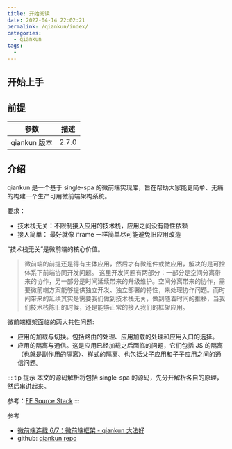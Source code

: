 ```yaml
---
title: 开始阅读
date: 2022-04-14 22:02:21
permalink: /qiankun/index/
categories:
  - qiankun
tags:
  - 
---
```


## 开始上手

## 前提

| 参数         | 描述  |
| ------------ | ----- |
| qiankun 版本 | 2.7.0 |

## 介绍

qiankun 是一个基于 single-spa 的微前端实现库，旨在帮助大家能更简单、无痛的构建一个生产可用微前端架构系统。

要求：

- 技术栈无关：不限制接入应用的技术栈，应用之间没有隐性依赖
- 接入简单： 最好就像 iframe 一样简单尽可能避免旧应用改造

“技术栈无关”是微前端的核心价值。

> 微前端的前提还是得有主体应用，然后才有微组件或微应用，解决的是可控体系下前端协同开发问题。
> 这里开发问题有两部分：一部分是空间分离带来的协作，另一部分是时间延续带来的升级维护。空间分离带来的协作，需要微前端方案能够提供独立开发、独立部署的特性，来处理协作问题。而时间带来的延续其实是需要我们做到技术栈无关，做到随着时间的推移，当我们技术栈陈旧的时候，还是能够正常的接入我们的框架应用。

微前端框架面临的两大共性问题:

- 应用的加载与切换。包括路由的处理、应用加载的处理和应用入口的选择。
- 应用的隔离与通信。这是应用已经加载之后面临的问题，它们包括 JS 的隔离（也就是副作用的隔离）、样式的隔离、也包括父子应用和子子应用之间的通信问题。

::: tip 提示
本文的源码解析将包括 single-spa 的源码，先分开解析各自的原理，然后串讲起来。

参考：[FE Source Stack](/single-spa/)
:::

参考

- [微前端连载 6/7：微前端框架 - qiankun 大法好](https://juejin.cn/post/6846687602439897101#heading-22)
- github: [qiankun repo](https://github.com/umijs/qiankun)
